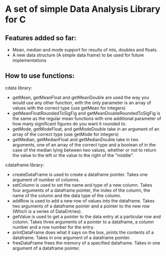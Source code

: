 # A set of simple Data Analysis Library for C
## Features added so far:
- Mean, median and mode support for results of ints, doubles and floats.
- A new data structure (A simple data frame) to be used for future implementations

## How to use functions:
cdata library:
- getMean, getMeanFloat and getMeanDouble are used the way you would use any other function, with the only parameter is an array of values with the correct type (use getMean for integers)
- getMeanFloatRoundedToSigFig and getMeanDoubleRoundedToSigFig is the same as the regular mean functions with one additional parameter of how many significant figures do you want it rounded to.
- getMode, getModeFloat, and getModeDouble take in an argument of an array of the correct type (use getMode for integers)
- getMedian, getMedianFloat and getMedianDouble take in two arguments, one of an array of the correct type and a boolean of in the case of the median lying between two values, whether or not to return the value to the left or the value to the right of the "middle".

cdataframe library:
- createDataFrame is used to create a dataframe pointer. Takes one argument of number of columns.
- setColumn is used to set the name and type of a new column. Takes four arguments of a dataframe pointer, the index of the column, the name of the column and the data type of the column.
- addRow is used to add a new row of values into the dataframe. Takes two arguments of a dataframe pointer and a pointer to the new row (Which is a series of DataEntries).
- getValue is used to get a pointer to the data entry at a particular row and column. Takes three arguments of a pointer to a dataframe, a column number and a row number for the entry.
- printDataFrame does what it says on the box, prints the contents of a dataframe. Takes in one argument of a dataframe pointer.
- freeDataFrame frees the memory of a specified dataframe. Takes in one argument of a dataframe pointer.

